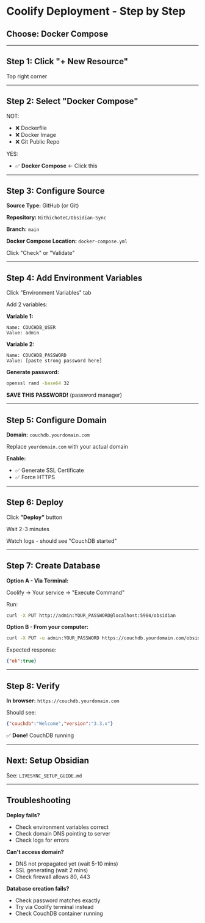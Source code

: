# Coolify Deployment - Step by Step

## Choose: **Docker Compose**

---

## Step 1: Click "+ New Resource"

Top right corner

---

## Step 2: Select "Docker Compose"

NOT:
- ❌ Dockerfile
- ❌ Docker Image
- ❌ Git Public Repo

YES:
- ✅ **Docker Compose** ← Click this

---

## Step 3: Configure Source

**Source Type:** GitHub (or Git)

**Repository:** `NithichoteC/Obsidian-Sync`

**Branch:** `main`

**Docker Compose Location:** `docker-compose.yml`

Click "Check" or "Validate"

---

## Step 4: Add Environment Variables

Click "Environment Variables" tab

Add 2 variables:

**Variable 1:**
```
Name: COUCHDB_USER
Value: admin
```

**Variable 2:**
```
Name: COUCHDB_PASSWORD
Value: [paste strong password here]
```

**Generate password:**
```bash
openssl rand -base64 32
```

**SAVE THIS PASSWORD!** (password manager)

---

## Step 5: Configure Domain

**Domain:** `couchdb.yourdomain.com`

Replace `yourdomain.com` with your actual domain

**Enable:**
- ✅ Generate SSL Certificate
- ✅ Force HTTPS

---

## Step 6: Deploy

Click **"Deploy"** button

Wait 2-3 minutes

Watch logs - should see "CouchDB started"

---

## Step 7: Create Database

**Option A - Via Terminal:**

Coolify → Your service → "Execute Command"

Run:
```bash
curl -X PUT http://admin:YOUR_PASSWORD@localhost:5984/obsidian
```

**Option B - From your computer:**
```bash
curl -X PUT -u admin:YOUR_PASSWORD https://couchdb.yourdomain.com/obsidian
```

Expected response:
```json
{"ok":true}
```

---

## Step 8: Verify

**In browser:** `https://couchdb.yourdomain.com`

Should see:
```json
{"couchdb":"Welcome","version":"3.3.x"}
```

✅ **Done!** CouchDB running

---

## Next: Setup Obsidian

See: `LIVESYNC_SETUP_GUIDE.md`

---

## Troubleshooting

**Deploy fails?**
- Check environment variables correct
- Check domain DNS pointing to server
- Check logs for errors

**Can't access domain?**
- DNS not propagated yet (wait 5-10 mins)
- SSL generating (wait 2 mins)
- Check firewall allows 80, 443

**Database creation fails?**
- Check password matches exactly
- Try via Coolify terminal instead
- Check CouchDB container running
